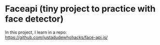# Faceapi (tiny project to practice with face detector)

In this project, I learn in a repo: https://github.com/justadudewhohacks/face-api.js/

